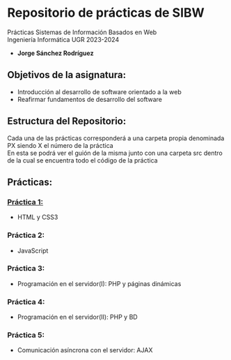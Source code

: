 # Repositorio de prácticas de SIBW  

Prácticas Sistemas de Información Basados en Web  
Ingeniería Informática UGR 2023-2024  
 - **Jorge Sánchez Rodríguez**

## Objetivos de la asignatura:
 - Introducción al desarrollo de software orientado a la web
 - Reafirmar fundamentos de desarrollo del software

## Estructura del Repositorio:

Cada una de las prácticas corresponderá a una carpeta propia denominada PX siendo X el número de la práctica  
En esta se podrá ver el guión de la misma junto con una carpeta src dentro de la cual se encuentra todo el código de la práctica  

## Prácticas: 

### [Práctica 1: ](https://github.com/Jorgesnchz/SIBW/tree/main/P1)
- HTML y CSS3

### Práctica 2:
- JavaScript

### Práctica 3:
- Programación en el servidor(I): PHP y páginas dinámicas

### Práctica 4:
- Programación en el servidor(II): PHP y BD

### Práctica 5:
- Comunicación asíncrona con el servidor: AJAX
